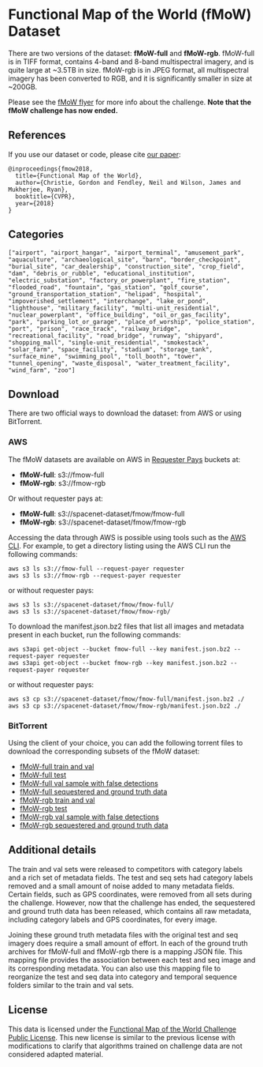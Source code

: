 # Functional Map of the World (fMoW) Dataset

There are two versions of the dataset: **fMoW-full** and **fMoW-rgb**. fMoW-full is in TIFF format, contains 4-band and 8-band multispectral imagery, and is quite large at ~3.5TB in size. fMoW-rgb is in JPEG format, all multispectral imagery has been converted to RGB, and it is significantly smaller in size at ~200GB.

Please see the [fMoW flyer](https://github.com/fMoW/dataset/raw/master/IARPA-fMoW.pdf) for more info about the challenge.
**Note that the fMoW challenge has now ended.**

## References

If you use our dataset or code, please cite [our paper](https://arxiv.org/abs/1711.07846):

```
@inproceedings{fmow2018,
  title={Functional Map of the World},
  author={Christie, Gordon and Fendley, Neil and Wilson, James and Mukherjee, Ryan},
  booktitle={CVPR},
  year={2018}
}
```

## Categories

```
["airport", "airport_hangar", "airport_terminal", "amusement_park", "aquaculture", "archaeological_site", "barn", "border_checkpoint", "burial_site", "car_dealership", "construction_site", "crop_field", "dam", "debris_or_rubble", "educational_institution", "electric_substation", "factory_or_powerplant", "fire_station", "flooded_road", "fountain", "gas_station", "golf_course", "ground_transportation_station", "helipad", "hospital", "impoverished_settlement", "interchange", "lake_or_pond", "lighthouse", "military_facility", "multi-unit_residential", "nuclear_powerplant", "office_building", "oil_or_gas_facility", "park", "parking_lot_or_garage", "place_of_worship", "police_station", "port", "prison", "race_track", "railway_bridge", "recreational_facility", "road_bridge", "runway", "shipyard", "shopping_mall", "single-unit_residential", "smokestack", "solar_farm", "space_facility", "stadium", "storage_tank", "surface_mine", "swimming_pool", "toll_booth", "tower", "tunnel_opening", "waste_disposal", "water_treatment_facility", "wind_farm", "zoo"]
```

## Download

There are two official ways to download the dataset: from AWS or using BitTorrent.

### AWS

The fMoW datasets are available on AWS in [Requester Pays](http://docs.aws.amazon.com/AmazonS3/latest/dev/RequesterPaysBuckets.html) buckets at:

  * **fMoW-full**: s3://fmow-full
  * **fMoW-rgb**: s3://fmow-rgb

Or without requester pays at:

  * **fMoW-full**: s3://spacenet-dataset/fmow/fmow-full
  * **fMoW-rgb**: s3://spacenet-dataset/fmow/fmow-rgb
 
Accessing the data through AWS is possible using tools such as the [AWS CLI](https://aws.amazon.com/documentation/cli/). For example, to get a directory listing using the AWS CLI run the following commands:
```
aws s3 ls s3://fmow-full --request-payer requester
aws s3 ls s3://fmow-rgb --request-payer requester
```
or without requester pays:
```
aws s3 ls s3://spacenet-dataset/fmow/fmow-full/
aws s3 ls s3://spacenet-dataset/fmow/fmow-rgb/
```

To download the manifest.json.bz2 files that list all images and metadata present in each bucket, run the following commands:
```
aws s3api get-object --bucket fmow-full --key manifest.json.bz2 --request-payer requester
aws s3api get-object --bucket fmow-rgb --key manifest.json.bz2 --request-payer requester
```
or without requester pays:
```
aws s3 cp s3://spacenet-dataset/fmow/fmow-full/manifest.json.bz2 ./
aws s3 cp s3://spacenet-dataset/fmow/fmow-rgb/manifest.json.bz2 ./
```

### BitTorrent

Using the client of your choice, you can add the following torrent files to download the corresponding subsets of the fMoW dataset:

  * [fMoW-full train and val](https://github.com/fMoW/dataset/raw/master/fMoW-full_trainval_v1.0.0.torrent)
  * [fMoW-full test](https://github.com/fMoW/dataset/raw/master/fMoW-full_test_v1.0.0.torrent)
  * [fMoW-full val sample with false detections](https://github.com/fMoW/dataset/raw/master/fMoW-full_val_sample_v1.1.0.torrent)
  * [fMoW-full sequestered and ground truth data](https://github.com/fMoW/dataset/raw/master/fMoW-full_seqandgt_v1.2.0.torrent)
  * [fMoW-rgb train and val](https://github.com/fMoW/dataset/raw/master/fMoW-rgb_trainval_v1.0.0.torrent)
  * [fMoW-rgb test](https://github.com/fMoW/dataset/raw/master/fMoW-rgb_test_v1.0.0.torrent)
  * [fMoW-rgb val sample with false detections](https://github.com/fMoW/dataset/raw/master/fMoW-rgb_val_sample_v1.1.0.torrent)
  * [fMoW-rgb sequestered and ground truth data](https://github.com/fMoW/dataset/raw/master/fMoW-rgb_seqandgt_v1.2.0.torrent)

## Additional details

The train and val sets were released to competitors with category labels and a rich set of metadata fields. The test and seq sets had category labels removed and a small amount of noise added to many metadata fields. Certain fields, such as GPS coordinates, were removed from all sets during the challenge. However, now that the challenge has ended, the sequestered and ground truth data has been released, which contains all raw metadata, including category labels and GPS coordinates, for every image. 

Joining these ground truth metadata files with the original test and seq imagery does require a small amount of effort. In each of the ground truth archives for fMoW-full and fMoW-rgb there is a mapping JSON file. This mapping file provides the association between each test and seq image and its corresponding metadata. You can also use this mapping file to reorganize the test and seq data into category and temporal sequence folders similar to the train and val sets.
  
## License

This data is licensed under the [Functional Map of the World Challenge Public License](https://github.com/fMoW/dataset/raw/master/LICENSE). This new license is similar to the previous license with modifications to clarify that algorithms trained on challenge data are not considered adapted material.